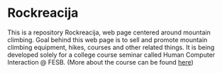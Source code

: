 # Rockreacija

This is a repository Rockreacija, web page centered around mountain climbing. Goal behind this web page is to sell and promote mountain climbing equipment, hikes, courses and other related things. It is being developed solely for a college course seminar called Human Computer Interaction @ FESB. (More about the course can be found [here](http://marjan.fesb.hr/~mcagalj/HCI/#/naslovna))